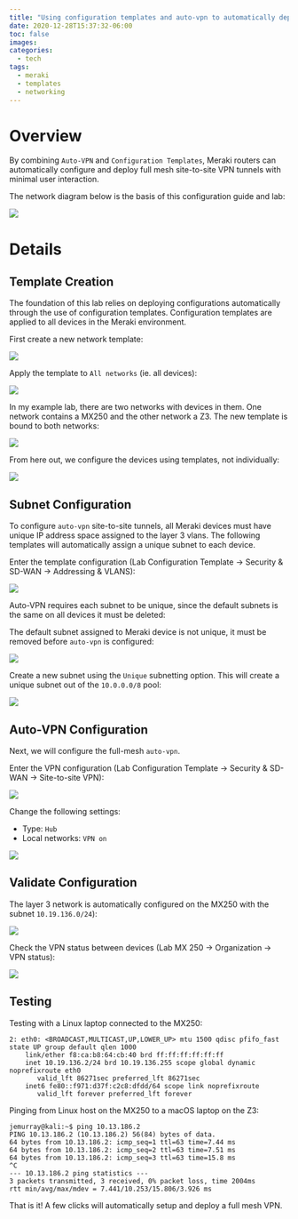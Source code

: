 ```yaml
---
title: "Using configuration templates and auto-vpn to automatically deploy a full-mesh VPN with Meraki routers"
date: 2020-12-28T15:37:32-06:00
toc: false
images:
categories:
  - tech
tags: 
  - meraki
  - templates
  - networking
---
```


# Overview

By combining `Auto-VPN` and `Configuration Templates`, Meraki routers can automatically configure and deploy full mesh site-to-site VPN tunnels with minimal user interaction.  

The network diagram below is the basis of this configuration guide and lab:

![](/images/2020-12-28-16-35-59.png)


# Details

## Template Creation

The foundation of this lab relies on deploying configurations automatically through the use of configuration templates.   Configuration templates are applied to all devices in the Meraki environment. 

First create a new network template:

![](/images/2020-12-28-15-40-41.png)

Apply the template to `All networks` (ie. all devices):

![](/images/2020-12-28-15-41-07.png)

In my example lab, there are two networks with devices in them.  One network contains a MX250 and the other network a Z3.  The new template is bound to both networks:

![](/images/2020-12-28-15-56-34.png)

From here out, we configure the devices using templates, not individually:

![](/images/2020-12-28-15-57-05.png)

## Subnet Configuration

To configure `auto-vpn` site-to-site tunnels, all Meraki devices must have unique IP address space assigned to the layer 3 vlans.  The following templates will automatically assign a unique subnet to each device.

Enter the template configuration (Lab Configuration Template -> Security & SD-WAN -> Addressing & VLANS):

![](/images/2020-12-28-15-57-32.png)

Auto-VPN requires each subnet to be unique, since the default subnets is the same on all devices it must be deleted:

The default subnet assigned to Meraki device is not unique, it must be removed before `auto-vpn` is configured:

![](/images/2020-12-28-15-58-17.png)

Create a new subnet using the `Unique` subnetting option.  This will create a unique subnet out of the `10.0.0.0/8` pool:

![](/images/2020-12-28-15-58-51.png)

## Auto-VPN Configuration

Next, we will configure the full-mesh `auto-vpn`.

Enter the VPN configuration (Lab Configuration Template -> Security & SD-WAN -> Site-to-site VPN):

![](/images/2020-12-28-15-59-20.png)

Change the following settings:

- Type: `Hub`
- Local networks: `VPN on`

![](/images/2020-12-28-16-00-04.png)

## Validate Configuration

The layer 3 network is automatically configured on the MX250 with the subnet `10.19.136.0/24`):

![](/images/2020-12-28-16-03-22.png)

Check the VPN status between devices (Lab MX 250 -> Organization -> VPN status):

![](/images/2020-12-28-17-14-50.png)


## Testing

Testing with a Linux laptop connected to the MX250:

```jemurray@kali:~$ ip addr show eth0
2: eth0: <BROADCAST,MULTICAST,UP,LOWER_UP> mtu 1500 qdisc pfifo_fast state UP group default qlen 1000
    link/ether f8:ca:b8:64:cb:40 brd ff:ff:ff:ff:ff:ff
    inet 10.19.136.2/24 brd 10.19.136.255 scope global dynamic noprefixroute eth0
       valid_lft 86271sec preferred_lft 86271sec
    inet6 fe80::f971:d37f:c2c8:dfdd/64 scope link noprefixroute
       valid_lft forever preferred_lft forever
```

Pinging from Linux host on the MX250 to a macOS laptop on the Z3:

```
jemurray@kali:~$ ping 10.13.186.2
PING 10.13.186.2 (10.13.186.2) 56(84) bytes of data.
64 bytes from 10.13.186.2: icmp_seq=1 ttl=63 time=7.44 ms
64 bytes from 10.13.186.2: icmp_seq=2 ttl=63 time=7.51 ms
64 bytes from 10.13.186.2: icmp_seq=3 ttl=63 time=15.8 ms
^C
--- 10.13.186.2 ping statistics ---
3 packets transmitted, 3 received, 0% packet loss, time 2004ms
rtt min/avg/max/mdev = 7.441/10.253/15.806/3.926 ms
```

That is it!  A few clicks will automatically setup and deploy a full mesh VPN.